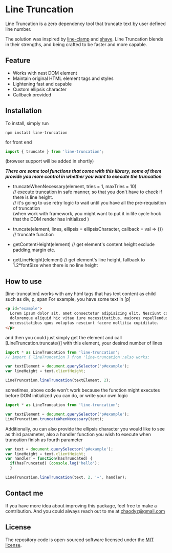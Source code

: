 # Line Truncation

Line Truncation is a zero dependency tool that truncate text by user defined line number.

The solution was inspired by [line-clamp](https://www.npmjs.com/package/line-clamp) and [shave](https://www.npmjs.com/package/shave). Line Truncation blends in their strengths, and being crafted to be faster and more capable.

## Feature

- Works with nest DOM element
- Maintain original HTML element tags and styles
- Lightening fast and capable
- Custom ellipsis character
- Callback provided

## Installation

To install, simply run

`npm install line-truncation`

for front end

```js
import { truncate } from 'line-truncation';
```

(browser support will be added in shortly)<br />

**_There are some tool functions that come with this library, some of them provide you more control in whether you want to execute the truncation_**

- truncateWhenNecessary(element, tries = 1, maxTries = 10)<br />
  // execute truncation in safe manner, so that you don't have to check if there is line height.<br />
  // it's going to use retry logic to wait until you have all the pre-requisition of truncation<br />
  (when work with framework, you might want to put it in life cycle hook that the DOM render has initialized )

- truncate(element, lines, ellipsis = ellipsisCharacter, callback = val => {}) // truncate function

- getContentHeight(element) // get element's content height exclude padding,margin etc.

- getLineHeight(element) // get element's line height, fallback to 1.2\*fontSize when there is no line height

## How to use

[line-truncation] works with any html tags that has text content as child such as div, p, span
For example, you have some text in [p]

```html
<p id="example">
  Lorem ipsum dolor sit, amet consectetur adipisicing elit. Nesciunt consequatur ipsum unde
  doloremque aliquid hic vitae iure necessitatibus, maiores repellendus, quos dignissimos Quis
  necessitatibus quos voluptas nesciunt facere mollitia cupiditate.
</p>
```

and then you could just simply get the element and call [LineTruncation.truncate()] with this element, your desired number of lines

```js
import * as LineTruncation from 'line-truncation';
// import { lineTruncation } from 'line-truncation';also works;

var textElement = document.querySelector('p#example');
var lineHeight = text.clientHeight;

LineTruncation.lineTruncation(textElement, 2);
```

sometimes, above code won't work because the function might executes before DOM initialized
you can do, or write your own logic

```js
import * as LineTruncation from 'line-truncation';

var textElement = document.querySelector('p#example');
LineTruncation.truncateWhenNecessary(text);
```

Additionally, ou can also provide the ellipsis character you would like to see as third parameter, also a handler function you wish to execute when truncation finish as fourth parameter

```js
var text = document.querySelector('p#example');
var lineHeight = text.clientHeight;
var handler = function(hasTruncated) {
  if(hasTruncated) (console.log('hello');
  }

LineTruncation.lineTruncation(text, 2, '✂', handler);
```

## Contact me

If you have more idea about improving this package, feel free to make a contribution. And you could always reach out to me at chaodyz@gmail.com

## License

The repository code is open-sourced software licensed under the [MIT license](http://opensource.org/licenses/MIT).

